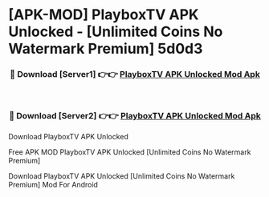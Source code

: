 # [APK-MOD] PlayboxTV APK Unlocked - [Unlimited Coins No Watermark Premium] 5d0d3



<div align="center">
<h3>🔴 Download [Server1] 👉👉 <a href="https://momento.my/?title=PlayboxTV_APK_Unlocked">PlayboxTV APK Unlocked Mod Apk</a></h3><br>

<h3>🔴 Download [Server2] 👉👉 <a href="https://momento.my/?title=PlayboxTV_APK_Unlocked">PlayboxTV APK Unlocked Mod Apk</a></h3>
</div>



Download PlayboxTV APK Unlocked 

Free APK MOD PlayboxTV APK Unlocked [Unlimited Coins No Watermark Premium]

Download PlayboxTV APK Unlocked [Unlimited Coins No Watermark Premium] Mod For Android
